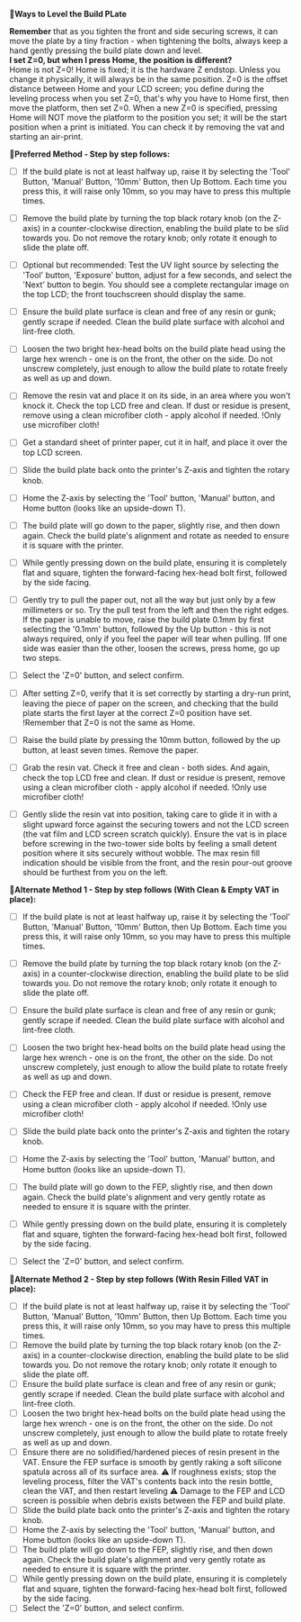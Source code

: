 **:wrench:Ways to Level the Build PLate**  

**Remember** that as you tighten the front and side securing screws, it can move the plate by a tiny fraction - when tightening the bolts, always keep a hand gently pressing the build plate down and level.  
**I set Z=0, but when I press Home, the position is different?**  
Home is not Z=0! Home is fixed; it is the hardware Z endstop. Unless you change it physically, it will always be in the same position. Z=0 is the offset distance between Home and your LCD screen; you define during the leveling process when you set Z=0, that's why you have to Home first, then move the platform, then set Z=0.   When a new Z=0 is specified, pressing Home will NOT move the platform to the position you set; it will be the start position when a print is initiated. You can check it by removing the vat and starting an air-print.  


**:wrench:Preferred Method - Step by step follows:**  
- [ ] If the build plate is not at least halfway up, raise it by selecting the 'Tool' Button, 'Manual' Button, '10mm' Button, then Up Bottom. Each time you press this, it will raise only 10mm, so you may have to press this multiple times.  
- [ ] Remove the build plate by turning the top black rotary knob (on the Z-axis) in a counter-clockwise direction, enabling the build plate to be slid towards you. Do not remove the rotary knob; only rotate it enough to slide the plate off.  
- [ ] Optional but recommended: Test the UV light source by selecting the 'Tool' button, 'Exposure'  button, adjust for a few seconds, and select the 'Next' button to begin.  You should see a complete rectangular image on the top LCD; the front touchscreen should display the same.  
- [ ] Ensure the build plate surface is clean and free of any resin or gunk; gently scrape if needed. Clean the build plate surface with alcohol and lint-free cloth.  
- [ ] Loosen the two bright hex-head bolts on the build plate head using the large hex wrench - one is on the front, the other on the side. Do not unscrew completely, just enough to allow the build plate to rotate freely as well as up and down.  
- [ ] Remove the resin vat and place it on its side, in an area where you won't knock it. Check the top LCD free and clean. If dust or residue is present, remove using a clean microfiber cloth - apply alcohol if needed. !Only use microfiber cloth!  
- [ ] Get a standard sheet of printer paper, cut it in half, and place it over the top LCD screen.  
- [ ] Slide the build plate back onto the printer's Z-axis and tighten the rotary knob.  
- [ ] Home the Z-axis by selecting the 'Tool' button, 'Manual' button, and Home button (looks like an upside-down T).  
- [ ] The build plate will go down to the paper, slightly rise, and then down again. Check the build plate's alignment and rotate as needed to ensure it is square with the printer.  
- [ ] While gently pressing down on the build plate, ensuring it is completely flat and square, tighten the forward-facing hex-head bolt first, followed by the side facing.  
- [ ] Gently try to pull the paper out, not all the way but just only by a few millimeters or so. Try the pull test from the left and then the right edges. If the paper is unable to move, raise the build plate 0.1mm by first selecting the '0.1mm' button, followed by the Up button - this is not always required, only if you feel the paper will tear when pulling. !If one side was easier than the other, loosen the screws, press home, go up two steps.  
- [ ] Select the 'Z=0' button, and select confirm.  
- [ ] After setting Z=0, verify that it is set correctly by starting a dry-run print, leaving the piece of paper on the screen, and checking that the build plate starts the first layer at the correct Z=0 position have set. !Remember that Z=0 is not the same as Home.  
- [ ] Raise the build plate by pressing the 10mm button, followed by the up button, at least seven times. Remove the paper.  
- [ ] Grab the resin vat. Check it free and clean - both sides. And again, check the top LCD free and clean. If dust or residue is present, remove using a clean microfiber cloth - apply alcohol if needed. !Only use microfiber cloth!  
- [ ] Gently slide the resin vat into position, taking care to glide it in with a slight upward force against the securing towers and not the LCD screen (the vat film and LCD screen scratch quickly). Ensure the vat is in place before screwing in the two-tower side bolts by feeling a small detent position where it sits securely without wobble. The max resin fill indication should be visible from the front, and the resin pour-out groove should be furthest from you on the left.


**:wrench:Alternate Method 1 - Step by step follows (With Clean & Empty VAT in place):**  
- [ ] If the build plate is not at least halfway up, raise it by selecting the 'Tool' Button, 'Manual' Button, '10mm' Button, then Up Bottom. Each time you press this, it will raise only 10mm, so you may have to press this multiple times.  
- [ ] Remove the build plate by turning the top black rotary knob (on the Z-axis) in a counter-clockwise direction, enabling the build plate to be slid towards you. Do not remove the rotary knob; only rotate it enough to slide the plate off.  
- [ ] Ensure the build plate surface is clean and free of any resin or gunk; gently scrape if needed. Clean the build plate surface with alcohol and lint-free cloth.  
- [ ] Loosen the two bright hex-head bolts on the build plate head using the large hex wrench - one is on the front, the other on the side. Do not unscrew completely, just enough to allow the build plate to rotate freely as well as up and down.  
- [ ] Check the FEP free and clean. If dust or residue is present, remove using a clean microfiber cloth - apply alcohol if needed. !Only use microfiber cloth!  
- [ ] Slide the build plate back onto the printer's Z-axis and tighten the rotary knob.  
- [ ] Home the Z-axis by selecting the 'Tool' button, 'Manual' button, and Home button (looks like an upside-down T).  
- [ ] The build plate will go down to the FEP, slightly rise, and then down again. Check the build plate's alignment and very gently rotate as needed to ensure it is square with the printer.  
- [ ] While gently pressing down on the build plate, ensuring it is completely flat and square, tighten the forward-facing hex-head bolt first, followed by the side facing.  
- [ ] Select the 'Z=0' button, and select confirm.  


**:wrench:Alternate Method 2 - Step by step follows (With Resin Filled VAT in place):**  
- [ ] If the build plate is not at least halfway up, raise it by selecting the 'Tool' Button, 'Manual' Button, '10mm' Button, then Up Bottom. Each time you press this, it will raise only 10mm, so you may have to press this multiple times.  
- [ ] Remove the build plate by turning the top black rotary knob (on the Z-axis) in a counter-clockwise direction, enabling the build plate to be slid towards you. Do not remove the rotary knob; only rotate it enough to slide the plate off.  
- [ ] Ensure the build plate surface is clean and free of any resin or gunk; gently scrape if needed. Clean the build plate surface with alcohol and lint-free cloth.  
- [ ] Loosen the two bright hex-head bolts on the build plate head using the large hex wrench - one is on the front, the other on the side. Do not unscrew completely, just enough to allow the build plate to rotate freely as well as up and down.  
- [ ] Ensure there are no solidified/hardened pieces of resin present in the VAT. Ensure the FEP surface is smooth by gently raking a soft silicone spatula across all of its surface area. :warning: If roughness exists; stop the leveling process, filter the VAT's contents back into the resin bottle, clean the VAT, and then restart leveling :warning: Damage to the FEP and LCD screen is possible when debris exists between the FEP and build plate.   
- [ ] Slide the build plate back onto the printer's Z-axis and tighten the rotary knob.  
- [ ] Home the Z-axis by selecting the 'Tool' button, 'Manual' button, and Home button (looks like an upside-down T).  
- [ ] The build plate will go down to the FEP, slightly rise, and then down again. Check the build plate's alignment and very gently rotate as needed to ensure it is square with the printer.  
- [ ] While gently pressing down on the build plate, ensuring it is completely flat and square, tighten the forward-facing hex-head bolt first, followed by the side facing.  
- [ ] Select the 'Z=0' button, and select confirm.
